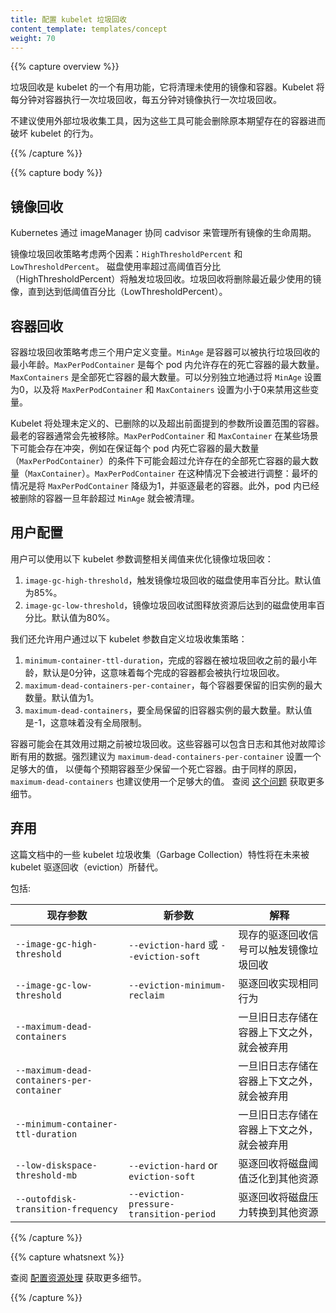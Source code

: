 ```yaml
---
title: 配置 kubelet 垃圾回收
content_template: templates/concept
weight: 70
---
```


<!--
---
title: Configuring kubelet Garbage Collection
content_template: templates/concept
weight: 70
---
-->

{{% capture overview %}}

垃圾回收是 kubelet 的一个有用功能，它将清理未使用的镜像和容器。Kubelet 将每分钟对容器执行一次垃圾回收，每五分钟对镜像执行一次垃圾回收。

<!--
Garbage collection is a helpful function of kubelet that will clean up unused images and unused containers. Kubelet will perform garbage collection for containers every minute and garbage collection for images every five minutes.
-->

不建议使用外部垃圾收集工具，因为这些工具可能会删除原本期望存在的容器进而破坏 kubelet 的行为。

<!--
External garbage collection tools are not recommended as these tools can potentially break the behavior of kubelet by removing containers expected to exist.
-->

{{% /capture %}}


{{% capture body %}}

## 镜像回收

Kubernetes 通过 imageManager 协同 cadvisor 来管理所有镜像的生命周期。

镜像垃圾回收策略考虑两个因素：`HighThresholdPercent` 和 `LowThresholdPercent`。
磁盘使用率超过高阈值百分比（HighThresholdPercent）将触发垃圾回收。垃圾回收将删除最近最少使用的镜像，直到达到低阈值百分比（LowThresholdPercent）。

<!--
## Image Collection

Kubernetes manages lifecycle of all images through imageManager, with the cooperation
of cadvisor.

The policy for garbage collecting images takes two factors into consideration:
`HighThresholdPercent` and `LowThresholdPercent`. Disk usage above the high threshold
will trigger garbage collection. The garbage collection will delete least recently used images until the low
threshold has been met.
-->

## 容器回收

容器垃圾回收策略考虑三个用户定义变量。`MinAge` 是容器可以被执行垃圾回收的最小年龄。`MaxPerPodContainer` 是每个 pod 内允许存在的死亡容器的最大数量。
`MaxContainers` 是全部死亡容器的最大数量。可以分别独立地通过将 `MinAge` 设置为0，以及将 `MaxPerPodContainer` 和 `MaxContainers` 设置为小于0来禁用这些变量。

Kubelet 将处理未定义的、已删除的以及超出前面提到的参数所设置范围的容器。最老的容器通常会先被移除。`MaxPerPodContainer` 和 `MaxContainer` 在某些场景下可能会存在冲突，例如在保证每个 pod 内死亡容器的最大数量（`MaxPerPodContainer`）的条件下可能会超过允许存在的全部死亡容器的最大数量（`MaxContainer`）。`MaxPerPodContainer` 在这种情况下会被进行调整：最坏的情况是将 `MaxPerPodContainer` 降级为1，并驱逐最老的容器。此外，pod 内已经被删除的容器一旦年龄超过 `MinAge` 就会被清理。

<!--
## Container Collection

The policy for garbage collecting containers considers three user-defined variables. `MinAge` is the minimum age at which a container can be garbage collected. `MaxPerPodContainer` is the maximum number of dead containers every single
pod (UID, container name) pair is allowed to have. `MaxContainers` is the maximum number of total dead containers. These variables can be individually disabled by setting `MinAge` to zero and setting `MaxPerPodContainer` and `MaxContainers` respectively to less than zero.

Kubelet will act on containers that are unidentified, deleted, or outside of the boundaries set by the previously mentioned flags. The oldest containers will generally be removed first. `MaxPerPodContainer` and `MaxContainer` may potentially conflict with each other in situations where retaining the maximum number of containers per pod (`MaxPerPodContainer`) would go outside the allowable range of global dead containers (`MaxContainers`). `MaxPerPodContainer` would be adjusted in this situation: A worst case scenario would be to downgrade `MaxPerPodContainer` to 1 and evict the oldest containers. Additionally, containers owned by pods that have been deleted are removed once they are older than `MinAge`.

Containers that are not managed by kubelet are not subject to container garbage collection.
-->

## 用户配置

用户可以使用以下 kubelet 参数调整相关阈值来优化镜像垃圾回收：

1. `image-gc-high-threshold`，触发镜像垃圾回收的磁盘使用率百分比。默认值为85%。
2. `image-gc-low-threshold`，镜像垃圾回收试图释放资源后达到的磁盘使用率百分比。默认值为80%。

我们还允许用户通过以下 kubelet 参数自定义垃圾收集策略：

1. `minimum-container-ttl-duration`，完成的容器在被垃圾回收之前的最小年龄，默认是0分钟，这意味着每个完成的容器都会被执行垃圾回收。
2. `maximum-dead-containers-per-container`，每个容器要保留的旧实例的最大数量。默认值为1。
3. `maximum-dead-containers`，要全局保留的旧容器实例的最大数量。默认值是-1，这意味着没有全局限制。

容器可能会在其效用过期之前被垃圾回收。这些容器可以包含日志和其他对故障诊断有用的数据。强烈建议为 `maximum-dead-containers-per-container` 设置一个足够大的值，
以便每个预期容器至少保留一个死亡容器。由于同样的原因，`maximum-dead-containers` 也建议使用一个足够大的值。
查阅 [这个问题](https://github.com/kubernetes/kubernetes/issues/13287) 获取更多细节。

<!--
## User Configuration

Users can adjust the following thresholds to tune image garbage collection with the following kubelet flags :

1. `image-gc-high-threshold`, the percent of disk usage which triggers image garbage collection.
Default is 85%.
2. `image-gc-low-threshold`, the percent of disk usage to which image garbage collection attempts
to free. Default is 80%.

We also allow users to customize garbage collection policy through the following kubelet flags:

1. `minimum-container-ttl-duration`, minimum age for a finished container before it is
garbage collected. Default is 0 minute, which means every finished container will be garbage collected.
2. `maximum-dead-containers-per-container`, maximum number of old instances to be retained
per container. Default is 1.
3. `maximum-dead-containers`, maximum number of old instances of containers to retain globally.
Default is -1, which means there is no global limit.

Containers can potentially be garbage collected before their usefulness has expired. These containers
can contain logs and other data that can be useful for troubleshooting. A sufficiently large value for
`maximum-dead-containers-per-container` is highly recommended to allow at least 1 dead container to be
retained per expected container. A larger value for `maximum-dead-containers` is also recommended for a
similar reason.
See [this issue](https://github.com/kubernetes/kubernetes/issues/13287) for more details.
-->

## 弃用

这篇文档中的一些 kubelet 垃圾收集（Garbage Collection）特性将在未来被 kubelet 驱逐回收（eviction）所替代。

包括:

| 现存参数 | 新参数 | 解释 |
| ------------- | -------- | --------- |
| `--image-gc-high-threshold` | `--eviction-hard` 或 `--eviction-soft` | 现存的驱逐回收信号可以触发镜像垃圾回收 |
| `--image-gc-low-threshold` | `--eviction-minimum-reclaim` | 驱逐回收实现相同行为 |
| `--maximum-dead-containers` | | 一旦旧日志存储在容器上下文之外，就会被弃用 |
| `--maximum-dead-containers-per-container` | | 一旦旧日志存储在容器上下文之外，就会被弃用 |
| `--minimum-container-ttl-duration` | | 一旦旧日志存储在容器上下文之外，就会被弃用 |
| `--low-diskspace-threshold-mb` | `--eviction-hard` or `eviction-soft` | 驱逐回收将磁盘阈值泛化到其他资源 |
| `--outofdisk-transition-frequency` | `--eviction-pressure-transition-period` | 驱逐回收将磁盘压力转换到其他资源 |

<!--
Some kubelet Garbage Collection features in this doc will be replaced by kubelet eviction in the future.

Including:

| Existing Flag | New Flag | Rationale |
| ------------- | -------- | --------- |
| `--image-gc-high-threshold` | `--eviction-hard` or `--eviction-soft` | existing eviction signals can trigger image garbage collection |
| `--image-gc-low-threshold` | `--eviction-minimum-reclaim` | eviction reclaims achieve the same behavior |
| `--maximum-dead-containers` | | deprecated once old logs are stored outside of container's context |
| `--maximum-dead-containers-per-container` | | deprecated once old logs are stored outside of container's context |
| `--minimum-container-ttl-duration` | | deprecated once old logs are stored outside of container's context |
| `--low-diskspace-threshold-mb` | `--eviction-hard` or `eviction-soft` | eviction generalizes disk thresholds to other resources |
| `--outofdisk-transition-frequency` | `--eviction-pressure-transition-period` | eviction generalizes disk pressure transition to other resources |
-->
{{% /capture %}}

{{% capture whatsnext %}}

查阅 [配置资源处理](/docs/tasks/administer-cluster/out-of-resource/) 获取更多细节。

<!--
See [Configuring Out Of Resource Handling](/docs/tasks/administer-cluster/out-of-resource/) for more details.
-->

{{% /capture %}}
